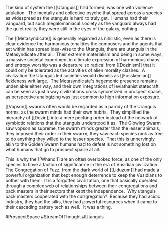 
The kind of system the [[Utanguis]] had formed, was one with violence adulation.  The mentally and collective psyche that spread across a species as widespread as the utanguis is hard to truly get.  Humans had their vanguard, but such megalomaniacal society as the vanguard always had the quiet reality they were still in the eyes of the galaxy, nothing.  

The [[Metasyndicate]] is generally regarded as nihilistic, even as there is clear evidence the harmonious tonalities the composers and the agents that act within has spread idea-wise to the Utanguis, there are utanguis in the Metasyndicate after all.  Their extreme materialism and being in some ways, a massive societal experiment in ultimate expression of harmonious chaos and entropy worship was a departure so radical from [[Dozinism]] that it could only be tolerated as the activities of alien morality clashes.  A civilization the Utanguis led societies would dismiss as [[Fosskemian]] fickleness writ large.  The Metasyndicate's hegemonic presence remains undeniable either way, and their own integrations of leviathanist statecraft can be seen as just a way civilizations cross syncretized in prospect space, as perspective analogizing was just common to high information exposure.  

[[Vopson]] swarms often would be regarded as a parody of the Uranguis norms, as the swarm minds had their own hubris.  They simplified the hierarchy of [[Dozin]] into a mere pecking order instead of the network of symbiotic relations that the utanguis understood it as.  The Glowing Swarm saw vopson as supreme, the swarm minds greater than the lesser animals, they imposed their order in their swarm, they saw each species rank as free to do anything they willed to the lesser species.  That this is unnervingly akin to the Golden Swarm humans had to defeat is not something lost on what humans that go to prospect space at all.    

This is why the [[Whandl]] are an often overlooked force, as one of the only species to have a faction of significance in the era of Vusidian civilization.  The Congregation of Fuzz, from the dark world of [[Liduzum]] had made a powerful organization that kept enough deterrence to keep the Vusidians to bother with them.  It is a forgotten civilization, one that basically operated through a complex web of relationships between their congregations and pack masters in their sectors that kept the independence.  Why utanguis pack masters cooperated with the congregation?  Because they had acidic industry, they had the silks, they had powerful resources when it came to their cascading battery tech as well.  It was a thing.

#ProspectSpace 
#StreamOfThought 
#Utanguis 
